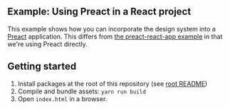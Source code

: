 ## Example: Using Preact in a React project

This example shows how you can incorporate the design system into a [Preact](https://preactjs.com/) application. This differs from [the preact-react-app example](https://github.com/CMSgov/design-system/tree/main/examples/preact-react-app) in that we're using Preact directly.

## Getting started

1. Install packages at the root of this repository (see [root README](../../README.md))
1. Compile and bundle assets: `yarn run build`
1. Open `index.html` in a browser.
